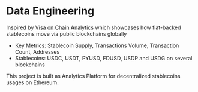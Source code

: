 # Data Engineering
Inspired by [Visa on Chain Analytics](https://visaonchainanalytics.com/) which showcases how fiat-backed stablecoins move via public blockchains globally
- Key Metrics: Stablecoin Supply, Transactions Volume, Transaction Count, Addresses
- Stablecoins: USDC, USDT, PYUSD, FDUSD, USDP and USDG on several blockchains

This project is built as Analytics Platform for decentralized stablecoins usages on Ethereum.